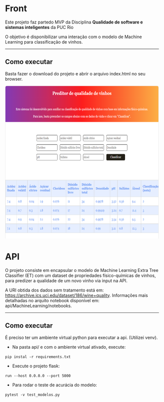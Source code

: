 # Front

Este projeto faz partedo MVP da Disciplina **Qualidade de software e sistemas inteligentes** da PUC Rio

O objetivo é disponibilizar uma interação com o modelo de Machine Learning para classificação de vinhos.

---
## Como executar

Basta fazer o download do projeto e abrir o arquivo index.html no seu browser.

<img height="500px" src="./front/img/front.PNG" alt="front" />

# API

O projeto consiste em encapsular o modelo de Machine Learning Extra Tree Classifier (ET) com um dataset de propriedades físico-químicas de vinhos, para predizer a qualidade de um novo vinho via input  na API.

A URI obtida dos dados sem tratamento está em: https://archive.ics.uci.edu/dataset/186/wine+quality. Informações mais detalhadas no arquito notebook disponível em: api/MachineLearning/notebooks.

---
## Como executar

É preciso ter um ambiente virtual python para executar a api. (Utilizei venv).

- Na pasta api/ e com o ambiente virtual ativado, execute:

`pip instal -r requirements.txt`

- Execute o projeto flask:

`run --host 0.0.0.0 --port 5000`

- Para rodar o teste de acurácia do modelo:

`pytest -v test_modelos.py`



